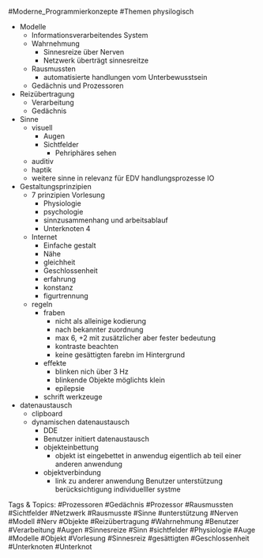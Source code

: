  #Moderne_Programmierkonzepte #Themen physilogisch
  - Modelle
    - Informationsverarbeitendes System
    - Wahrnehmung
      - Sinnesreize über Nerven
      - Netzwerk überträgt sinnesreitze
    - Rausmussten
      - automatisierte handlungen vom Unterbewusstsein
    - Gedächnis und Prozessoren
  - Reizübertragung
    - Verarbeitung
    - Gedächnis
  - Sinne
    - visuell
      - Augen
      - Sichtfelder
        - Pehriphäres sehen
    - auditiv
    - haptik
    - weitere sinne in relevanz für EDV
 handlungsprozesse
 IO
  - Gestaltungsprinzipien
    - 7 prinzipien Vorlesung
      - Physiologie
      - psychologie
      - sinnzusammenhang und arbeitsablauf
      - Unterknoten 4
    - Internet
      - Einfache gestalt
      - Nähe
      - gleichheit
      - Geschlossenheit
      - erfahrung
      - konstanz
      - figurtrennung
    - regeln
      - fraben
        - nicht als alleinige kodierung
        - nach bekannter zuordnung
        - max 6, +2 mit zusätzlicher aber fester bedeutung
        - kontraste beachten
        - keine gesättigten farebn im Hintergrund
      - effekte
        - blinken nich über 3 Hz
        - blinkende Objekte möglichts klein
        - epilepsie
      - schrift
 werkzeuge
  - datenaustausch
    - clipboard
    - dynamischen datenaustausch
      - DDE
      - Benutzer initiert datenaustausch
      - objekteinbettung
        - objekt ist eingebettet in anwendug eigentlich ab teil einer anderen anwendung
      - objektverbindung
        - link zu anderer anwendung
 Benutzer unterstützung
 berücksichtigung individuelller systme

   Tags & Topics:
   #Prozessoren
   #Gedächnis
   #Prozessor
   #Rausmussten
   #Sichtfelder
   #Netzwerk
   #Rausmusste
   #Sinne
   #unterstützung
   #Nerven
   #Modell
   #Nerv
   #Objekte
   #Reizübertragung
   #Wahrnehmung
   #Benutzer
   #Verarbeitung
   #Augen
   #Sinnesreize
   #Sinn
   #sichtfelder
   #Physiologie
   #Auge
   #Modelle
   #Objekt
   #Vorlesung
   #Sinnesreiz
   #gesättigten
   #Geschlossenheit
   #Unterknoten
   #Unterknot